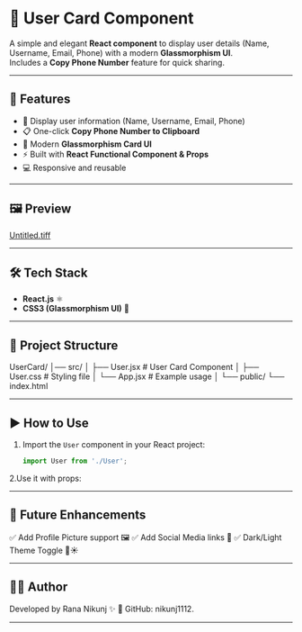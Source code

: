# 🧑 User Card Component

A simple and elegant **React component** to display user details (Name, Username, Email, Phone) with a modern **Glassmorphism UI**.  
Includes a **Copy Phone Number** feature for quick sharing.

---

## 🚀 Features
- 📝 Display user information (Name, Username, Email, Phone)  
- 📋 One-click **Copy Phone Number to Clipboard**  
- 🎨 Modern **Glassmorphism Card UI**  
- ⚡ Built with **React Functional Component & Props**  
- 💻 Responsive and reusable  

---

## 🖼️ Preview

[Untitled.tiff](https://github.com/user-attachments/files/21947640/Untitled.tiff)



---

## 🛠️ Tech Stack
- **React.js** ⚛️  
- **CSS3 (Glassmorphism UI)** 🎨  

---

## 📂 Project Structure

UserCard/
│── src/
│ ├── User.jsx # User Card Component
│ ├── User.css # Styling file
│ └── App.jsx # Example usage
│
└── public/
└── index.html


---

## ▶️ How to Use

1. Import the `User` component in your React project:
   ```jsx
   import User from './User';


2.Use it with props:
<User 
   name="John Doe" 
   username="johndoe" 
   email="john@example.com" 
   phone="+91 9876543210" 
/>

---

## 📌 Future Enhancements

✅ Add Profile Picture support 🖼️
✅ Add Social Media links 🔗
✅ Dark/Light Theme Toggle 🌙☀️

---

## 👨‍💻 Author

Developed by Rana Nikunj ✨
📌 GitHub: nikunj1112.

---
